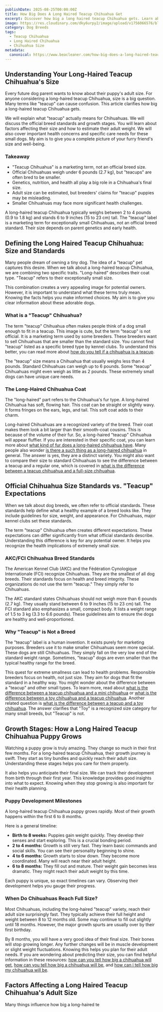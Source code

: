 ```yaml
---
publishDate: 2025-08-25T00:00:00Z
title: How Big Does A Long Haired Teacup Chihuahua Get
excerpt: Discover how big a long haired teacup Chihuahua gets. Learn about their true size, growth factors, health, and what "teacup" truly means.
image: https://res.cloudinary.com/dky6urpy2/image/upload/v1756066576/blog_image_1756066576_jduzsm.webp
category: Dog Breeds
tags:
  - Teacup Chihuahua
  - Long Haired Chihuahua
  - Chihuahua Size
metadata:
  canonical: https://www.beacleaner.com/how-big-does-a-long-haired-teacup-chihuahua-get
---
```


## Understanding Your Long-Haired Teacup Chihuahua's Size

Every future dog parent wants to know about their puppy's adult size. For anyone considering a long-haired teacup Chihuahua, size is a big question. Many terms like "teacup" can cause confusion. This article clarifies how big a long-haired teacup Chihuahua gets.

We will explain what "teacup" actually means for Chihuahuas. We will discuss the official breed standards and growth stages. You will learn about factors affecting their size and how to estimate their adult weight. We will also cover important health concerns and specific care needs for these small dogs. My aim is to give you a complete picture of your furry friend's size and well-being.

### Takeaway

*   "Teacup Chihuahua" is a marketing term, not an official breed size.
*   Official Chihuahuas weigh under 6 pounds (2.7 kg), but "teacups" are often bred to be smaller.
*   Genetics, nutrition, and health all play a big role in a Chihuahua's final size.
*   Adult size can be estimated, but breeders' claims for "teacup" puppies may be misleading.
*   Smaller Chihuahuas may face more significant health challenges.

A long-haired teacup Chihuahua typically weighs between 2 to 4 pounds (0.9 to 1.8 kg) and stands 6 to 9 inches (15 to 23 cm) tall. The "teacup" label is a marketing term for exceptionally small Chihuahuas, not an official breed standard. Their size depends on parent genetics and early health.

## Defining the Long Haired Teacup Chihuahua: Size and Standards

Many people dream of owning a tiny dog. The idea of a "teacup" pet captures this desire. When we talk about a long-haired teacup Chihuahua, we are combining two specific traits. "Long-haired" describes their coat type. "Teacup" refers to their exceptionally small size.

This combination creates a very appealing image for potential owners. However, it is important to understand what these terms truly mean. Knowing the facts helps you make informed choices. My aim is to give you clear information about these adorable dogs.

### What is a "Teacup" Chihuahua?

The term "teacup" Chihuahua often makes people think of a dog small enough to fit in a teacup. This image is cute, but the term "teacup" is not official. It is a marketing term used by some breeders. These breeders want to sell Chihuahuas that are smaller than the standard size. You cannot find "teacup" listed as a specific breed type by kennel clubs. To understand this better, you can read more about [how do you tell if a chihuahua is a teacup](https://beacleaner.com/how-do-you-tell-if-a-chihuahua-is-a-teacup).

The "teacup" size means a Chihuahua that usually weighs less than 4 pounds. Standard Chihuahuas can weigh up to 6 pounds. Some "teacup" Chihuahuas might even weigh as little as 2 pounds. These extremely small dogs can have unique care needs.

### The Long-Haired Chihuahua Coat

The "long-haired" part refers to the Chihuahua's fur type. A long-haired Chihuahua has soft, flowing hair. This coat can be straight or slightly wavy. It forms fringes on the ears, legs, and tail. This soft coat adds to their charm.

Long-haired Chihuahuas are a recognized variety of the breed. Their coat makes them look a bit larger than their smooth-coat cousins. This is because of the volume of their fur. So, a long-haired "teacup" Chihuahua will appear fluffier. If you are interested in their specific coat, you can learn more about [what kind of fur does a long-haired chihuahua have](https://beacleaner.com/what-kind-of-fur-does-a-long-haired-chihuahua-have). Many people also wonder [is there a such thing as a long-haired chihuahua](https://beacleaner.com/is-there-a-such-thing-as-a-long-haired-chihuahua) in general. The answer is yes, they are a distinct variety. You might also want to compare their size to standard Chihuahuas to see the difference between a teacup and a regular one, which is covered in [what is the difference between a teacup chihuahua and a full-size chihuahua](https://beacleaner.com/what-is-the-difference-between-a-teacup-chihuahua-and-a-full-size-chihuahua).

## Official Chihuahua Size Standards vs. "Teacup" Expectations

When we talk about dog breeds, we often refer to official standards. These standards help define what a healthy example of a breed looks like. They include guidelines for size, weight, and appearance. For Chihuahuas, major kennel clubs set these standards.

The term "teacup" Chihuahua often creates different expectations. These expectations can differ significantly from what official standards describe. Understanding this difference is key for any potential owner. It helps you recognize the health implications of extremely small size.

### AKC/FCI Chihuahua Breed Standards

The American Kennel Club (AKC) and the Fédération Cynologique Internationale (FCI) recognize Chihuahuas. They are the smallest of all dog breeds. Their standards focus on health and breed integrity. These organizations do not use the term "teacup." They simply refer to Chihuahuas.

The AKC standard states Chihuahuas should not weigh more than 6 pounds (2.7 kg). They usually stand between 6 to 9 inches (15 to 23 cm) tall. The FCI standard also emphasizes a small, compact body. It lists a weight range of 1.5 to 3 kg (3.3 to 6.6 pounds). These guidelines aim to ensure the dogs are healthy and well-proportioned.

### Why "Teacup" is Not a Breed

The "teacup" label is a human invention. It exists purely for marketing purposes. Breeders use it to make smaller Chihuahuas seem more special. These dogs are still Chihuahuas. They simply fall on the very low end of the standard weight range. Sometimes, "teacup" dogs are even smaller than the typical healthy range for the breed.

This quest for extreme smallness can lead to health problems. Responsible breeders focus on health, not just size. They aim for dogs that fit the standard in a healthy way. You might wonder about the difference between a "teacup" and other small types. To learn more, read about [what is the difference between a teacup chihuahua and a mini chihuahua](https://beacleaner.com/what-is-the-difference-between-a-teacup-chihuahua-and-a-mini-chihuahua) or [what is the difference between a toy chihuahua and a teacup chihuahua](https://beacleaner.com/what-is-the-difference-between-a-toy-chihuahua-and-a-teacup-chihuahua). Another related question is [what is the difference between a teacup and a toy chihuahua](https://beacleaner.com/what-is-the-difference-between-a-teacup-and-a-toy-chihuahua). The answer clarifies that "Toy" is a recognized size category for many small breeds, but "Teacup" is not.

## Growth Stages: How a Long Haired Teacup Chihuahua Puppy Grows

Watching a puppy grow is truly amazing. They change so much in their first few months. For a long-haired teacup Chihuahua, their growth journey is swift. They start as tiny bundles and quickly reach their adult size. Understanding these stages helps you care for them properly.

It also helps you anticipate their final size. We can track their development from birth through their first year. This knowledge provides good insights into what to expect. Knowing when they stop growing is also important for their health planning.

### Puppy Development Milestones

A long-haired teacup Chihuahua puppy grows rapidly. Most of their growth happens within the first 6 to 8 months.

Here is a general timeline:

*   **Birth to 8 weeks:** Puppies gain weight quickly. They develop their senses and start exploring. This is a crucial bonding period.
*   **2 to 4 months:** Growth is still very fast. They learn basic commands and social skills. You can see their personality beginning to shine.
*   **4 to 6 months:** Growth starts to slow down. They become more coordinated. Many will reach near their adult height.
*   **6 to 8 months:** They fill out and mature. Their weight gain becomes less dramatic. They might reach their adult weight by this time.

Each puppy is unique, so exact timelines can vary. Observing their development helps you gauge their progress.

### When Do Chihuahuas Reach Full Size?

Most Chihuahuas, including the long-haired "teacup" variety, reach their adult size surprisingly fast. They typically achieve their full height and weight between 8 to 12 months old. Some may continue to fill out slightly until 18 months. However, the major growth spurts are usually over by their first birthday.

By 8 months, you will have a very good idea of their final size. Their bones will stop growing longer. Any further changes will be in muscle development or slight weight fluctuations. Knowing this helps you plan for their adult needs. If you are wondering about predicting their size, you can find helpful information in these resources: [how can you tell how big a chihuahua will get](https://beacleaner.com/how-can-you-tell-how-big-a-chihuahua-will-get), [how can you tell how big a chihuahua will be](https://beacleaner.com/how-can-you-tell-how-big-a-chihuahua-will-be), and [how can i tell how big my chihuahua will be](https://beacleaner.com/how-can-i-tell-how-big-my-chihuahua-will-be).

## Factors Affecting a Long Haired Teacup Chihuahua's Adult Size

Many things influence how big a long-haired te